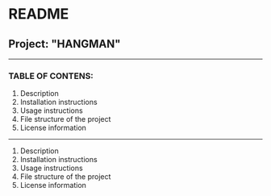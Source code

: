 # README

## Project: "HANGMAN"

---

### TABLE OF CONTENS:
1. Description
2. Installation instructions
3. Usage instructions
4. File structure of the project
5. License information


---


1. Description
2. Installation instructions
3. Usage instructions
4. File structure of the project
5. License information
